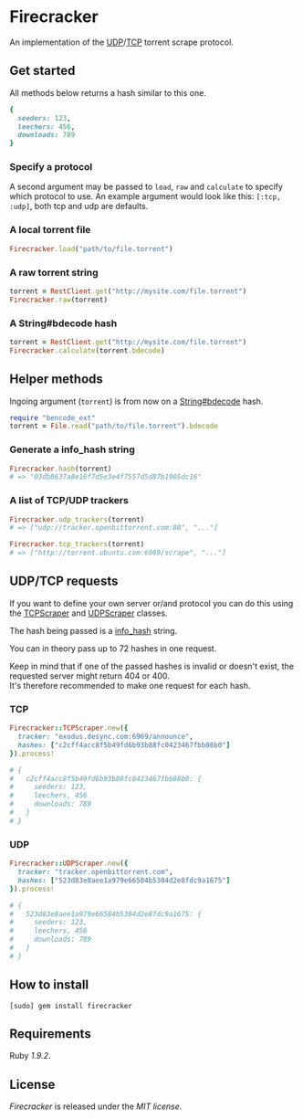 # Firecracker

An implementation of the [UDP](http://bittorrent.org/beps/bep_0015.html)/[TCP](http://wiki.theory.org/BitTorrentSpecification#Tracker_.27scrape.27_Convention) torrent scrape protocol.

## Get started

All methods below returns a hash similar to this one.

``` ruby
{
  seeders: 123,
  leechers: 456,
  downloads: 789
}
```

### Specify a protocol

A second argument may be passed to `load`, `raw` and `calculate` to specify which protocol to use.
An example argument would look like this: `[:tcp, :udp]`, both tcp and udp are defaults.

### A local torrent file

``` ruby
Firecracker.load("path/to/file.torrent")
```

### A raw torrent string

``` ruby
torrent = RestClient.get("http://mysite.com/file.torrent")
Firecracker.raw(torrent)
```

### A String#bdecode hash

``` ruby
torrent = RestClient.get("http://mysite.com/file.torrent")
Firecracker.calculate(torrent.bdecode)
```

## Helper methods

Ingoing argument (`torrent`) is from now on a [String#bdecode](https://github.com/naquad/bencode_ext) hash.

``` ruby
require "bencode_ext"
torrent = File.read("path/to/file.torrent").bdecode
```

### Generate a info_hash string

``` ruby
Firecracker.hash(torrent)
# => "03db8637a8e16f7d5e3e4f7557d5d87b1905dc16"
```

### A list of TCP/UDP trackers

``` ruby
Firecracker.udp_trackers(torrent)
# => ["udp://tracker.openbittorrent.com:80", "..."]

Firecracker.tcp_trackers(torrent)
# => ["http://torrent.ubuntu.com:6969/scrape", "..."]
```

## UDP/TCP requests

If you want to define your own server or/and protocol you can do this using the [TCPScraper](https://github.com/oleander/firecracker/blob/master/lib/firecracker/tcp_scraper.rb) and [UDPScraper](https://github.com/oleander/firecracker/blob/master/lib/firecracker/udp_scraper.rb) classes.

The hash being passed is a [info_hash](http://wiki.theory.org/BitTorrent_Tracker_Protocol) string.

You can in theory pass up to 72 hashes in one request.

Keep in mind that if one of the passed hashes is invalid or doesn't exist, the requested server might return 404 or 400.  
It's therefore recommended to make one request for each hash. 

### TCP

``` ruby
Firecracker::TCPScraper.new({
  tracker: "exodus.desync.com:6969/announce",
  hashes: ["c2cff4acc8f5b49fd6b93b88fc0423467fbb08b0"]
}).process!

# {
#   c2cff4acc8f5b49fd6b93b88fc0423467fbb08b0: {
#     seeders: 123,
#     leechers, 456
#     downloads: 789
#   }
# }
```

### UDP

``` ruby
Firecracker::UDPScraper.new({
  tracker: "tracker.openbittorrent.com",
  hashes: ["523d83e8aee1a979e66584b5304d2e8fdc9a1675"]
}).process!

# {
#   523d83e8aee1a979e66584b5304d2e8fdc9a1675: {
#     seeders: 123,
#     leechers, 456
#     downloads: 789
#   }
# }
```

## How to install

    [sudo] gem install firecracker

## Requirements

Ruby *1.9.2*.

## License

*Firecracker* is released under the *MIT license*.